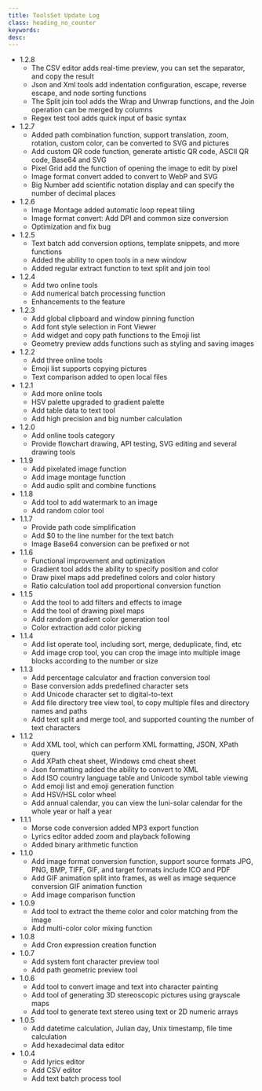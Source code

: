 ```yaml
---
title: ToolsSet Update Log
class: heading_no_counter
keywords: 
desc: 
---
```

* 1.2.8
  * The CSV editor adds real-time preview, you can set the separator, and copy the result
  * Json and Xml tools add indentation configuration, escape, reverse escape, and node sorting functions
  * The Split join tool adds the Wrap and Unwrap functions, and the Join operation can be merged by columns
  * Regex test tool adds quick input of basic syntax
* 1.2.7
  * Added path combination function, support translation, zoom, rotation, custom color, can be converted to SVG and pictures
  * Add custom QR code function, generate artistic QR code, ASCII QR code, Base64 and SVG
  * Pixel Grid add the function of opening the image to edit by pixel
  * Image format convert added to convert to WebP and SVG
  * Big Number add scientific notation display and can specify the number of decimal places
* 1.2.6
  * Image Montage added automatic loop repeat tiling
  * Image format convert: Add DPI and common size conversion
  * Optimization and fix bug
* 1.2.5
  * Text batch add conversion options, template snippets, and more functions
  * Added the ability to open tools in a new window
  * Added regular extract function to text split and join tool
* 1.2.4
  * Add two online tools
  * Add numerical batch processing function
  * Enhancements to the feature
* 1.2.3
  * Add global clipboard and window pinning function
  * Add font style selection in Font Viewer 
  * Add widget and copy path functions to the Emoji list
  * Geometry preview adds functions such as styling and saving images
* 1.2.2
  * Add three online tools
  * Emoji list supports copying pictures
  * Text comparison added to open local files
* 1.2.1
  * Add more online tools
  * HSV palette upgraded to gradient palette
  * Add table data to text tool
  * Add high precision and big number calculation
* 1.2.0
  * Add online tools category
  * Provide flowchart drawing, API testing, SVG editing and several drawing tools
* 1.1.9
  * Add pixelated image function
  * Add image montage function
  * Add audio split and combine functions
* 1.1.8
  * Add tool to add watermark to an image
  * Add random color tool
* 1.1.7
  * Provide path code simplification
  * Add $0 to the line number for the text batch
  * Image Base64 conversion can be prefixed or not
* 1.1.6
  * Functional improvement and optimization
  * Gradient tool adds the ability to specify position and color
  * Draw pixel maps add predefined colors and color history
  * Ratio calculation tool add proportional conversion function 
* 1.1.5
  * Add the tool to add filters and effects to image
  * Add the tool of drawing pixel maps
  * Add random gradient color generation tool
  * Color extraction add color picking
* 1.1.4
  * Add list operate tool, including sort, merge, deduplicate, find, etc
  * Add image crop tool, you can crop the image into multiple image blocks according to the number or size
* 1.1.3
  * Add percentage calculator and fraction conversion tool
  * Base conversion adds predefined character sets
  * Add Unicode character set to digital-to-text
  * Add file directory tree view tool, to copy multiple files and directory names and paths
  * Add text split and merge tool, and supported counting the number of text characters
* 1.1.2
  * Add XML tool, which can perform XML formatting, JSON, XPath query
  * Add XPath cheat sheet, Windows cmd cheat sheet
  * Json formatting added the ability to convert to XML
  * Add ISO country language table and Unicode symbol table viewing
  * Add emoji list and emoji generation function
  * Add HSV/HSL color wheel
  * Add annual calendar, you can view the luni-solar calendar for the whole year or half a year
* 1.1.1
  * Morse code conversion added MP3 export function
  * Lyrics editor added zoom and playback following
  * Added binary arithmetic function
* 1.1.0
  * Add image format conversion function, support source formats JPG, PNG, BMP, TIFF, GIF, and target formats include ICO and PDF
  * Add GIF animation split into frames, as well as image sequence conversion GIF animation function
  * Add image comparison function
* 1.0.9
  * Add tool to extract the theme color and color matching from the image
  * Add multi-color color mixing function
* 1.0.8
  * Add Cron expression creation function
* 1.0.7
  * Add system font character preview tool
  * Add path geometric preview tool
* 1.0.6
  * Add tool to convert image and text into character painting
  * Add tool of generating 3D stereoscopic pictures using grayscale maps
  * Add tool to generate text stereo using text or 2D numeric arrays
* 1.0.5
  * Add datetime calculation, Julian day, Unix timestamp, file time calculation
  * Add hexadecimal data editor
* 1.0.4
  * Add lyrics editor
  * Add CSV editor
  * Add text batch process tool